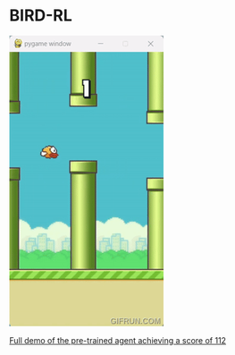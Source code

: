 # BIRD-RL
![Alt text](assets/FlappyBird_with_DQN.gif)

[Full demo of the pre-trained agent achieving a score of 112](http://www.youtube.com/watch?v=9a1lPtSu9Fw)
